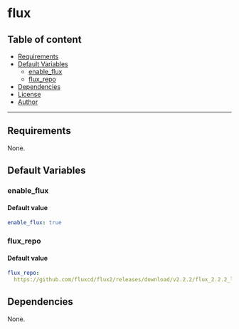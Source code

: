# flux

## Table of content

- [Requirements](#requirements)
- [Default Variables](#default-variables)
  - [enable_flux](#enable_flux)
  - [flux_repo](#flux_repo)
- [Dependencies](#dependencies)
- [License](#license)
- [Author](#author)

---

## Requirements

None.

## Default Variables

### enable_flux

#### Default value

```YAML
enable_flux: true
```

### flux_repo

#### Default value

```YAML
flux_repo: 
  https://github.com/fluxcd/flux2/releases/download/v2.2.2/flux_2.2.2_linux_amd64.tar.gz
```



## Dependencies

None.
